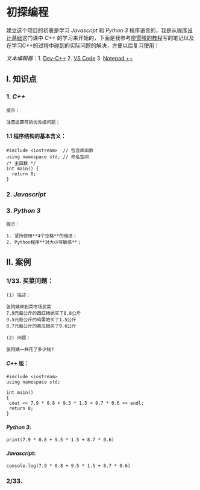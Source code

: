 # 初探编程
建立这个项目的初衷是学习 *Javascript* 和 *Python 3* 程序语言的，我是从[程序设计基础](http://www.xuetangx.com/courses/course-v1:TsinghuaX+30240233X_2015_T2+sp/info)这门课中 *C++* 的学习来开始的，下面是我参考[廖雪峰的教程](https://www.liaoxuefeng.com/)写的笔记以及在学习C++的过程中碰到的实际问题的解决，方便以后复习使用！   

*文本编辑器*：1. [Dev-C++](https://sourceforge.net/projects/orwelldevcpp/) 2. [VS Code](https://code.visualstudio.com/) 3. [Notepad ++](https://notepad-plus-plus.org/download/v7.5.3.html)

## Ⅰ. 知识点
### 1. *C++*   
	提示：
	
	注意运算符的优先级问题；   
	
#### 1.1 程序结构的基本含义：
   
   ```
   #include <iostream>  // 包含库函数
   using namespace std; // 命名空间
   /* 主函数 */
   int main() {
     return 0;
   }
   ```
   
### 2. *Javascript*
### 3. *Python 3*   

	提示：
	
 	1. 坚持使用**4个空格**的缩进；
	2. Python程序**对大小写敏感**；  
	
## Ⅱ. 案例
### 1/33. 买菜问题：    
	
	(1) 描述：   
	
	张阿姨来到菜市场买菜
	7.9元每公斤的西红柿她买了0.8公斤
	9.5元每公斤的鸡蛋她买了1.5公斤
	8.7元每公斤的黄瓜她买了0.6公斤   
	
	(2) 问题：   
	
	张阿姨一共花了多少钱?
#### *C++* 版：
   ```
#include <iostream>
using namespace std;

int main()
{
	cout << 7.9 * 0.8 + 9.5 * 1.5 + 8.7 * 0.6 << endl;
	return 0;
}
   ```         
	
   
#### *Python 3*:   

  ```
print(7.9 * 0.8 + 9.5 * 1.5 + 8.7 * 0.6)
  ```   
  
#### *Javascript*: 

  ```
  console.log(7.9 * 0.8 + 9.5 * 1.5 + 8.7 * 0.6)
  ``` 
 
### 2/33. 
